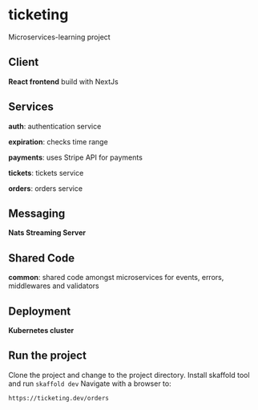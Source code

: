 # ticketing

Microservices-learning project

## Client

**React frontend** build with NextJs

## Services

**auth**: authentication service

**expiration**: checks time range

**payments**: uses Stripe API for payments

**tickets**: tickets service

**orders**: orders service

## Messaging

**Nats Streaming Server**

## Shared Code

**common**: shared code amongst microservices for events, errors, middlewares and validators

## Deployment

**Kubernetes cluster**

## Run the project

Clone the project and change to the project directory. Install skaffold tool and run
`skaffold dev`
Navigate with a browser to:

`https://ticketing.dev/orders`

